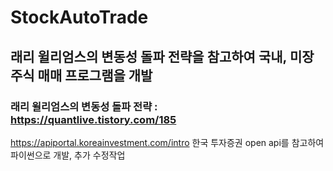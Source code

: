 # StockAutoTrade

## 래리 윌리엄스의 변동성 돌파 전략을 참고하여 국내, 미장 주식 매매 프로그램을 개발
###  래리 윌리엄스의 변동성 돌파 전략 : https://quantlive.tistory.com/185 

https://apiportal.koreainvestment.com/intro 한국 투자증권 open api를 참고하여 파이썬으로 개발, 추가 수정작업
